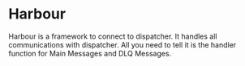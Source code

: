 # Harbour

Harbour is a framework to connect to dispatcher. It handles all communications with dispatcher.
All you need to tell it is the handler function for Main Messages and DLQ Messages.